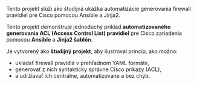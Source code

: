 Tento projekt slúži ako študijná ukážka
automatizácie generovania firewall pravidiel pre Cisco pomocou Ansible a Jinja2.

Tento projekt demonštruje jednoduchý príklad **automatizovaného generovania ACL (Access Control List) pravidiel** pre Cisco zariadenia pomocou **Ansible** a **Jinja2 šablón**.

Je vytvorený ako **študijný projekt**, aby ilustroval princíp, ako možno:
- ukladať firewall pravidlá v prehľadnom YAML formáte,
- generovať z nich syntakticky správne Cisco príkazy (ACL),
- a udržiavať ich centrálne, automatizovane a bez chýb.
